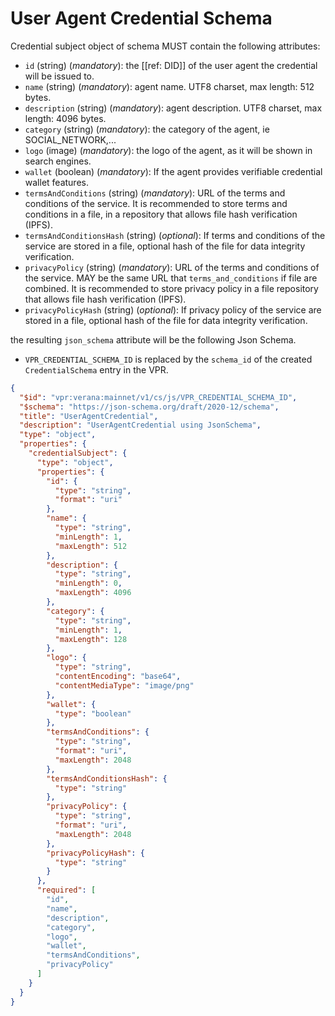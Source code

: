 # User Agent Credential Schema

Credential subject object of schema MUST contain the following attributes:

- `id` (string) (*mandatory*): the [[ref: DID]] of the user agent the credential will be issued to.
- `name` (string) (*mandatory*): agent name. UTF8 charset, max length: 512 bytes.
- `description` (string) (*mandatory*): agent description. UTF8 charset, max length: 4096 bytes.
- `category` (string) (*mandatory*): the category of the agent, ie SOCIAL_NETWORK,...
- `logo` (image) (*mandatory*): the logo of the agent, as it will be shown in search engines.
- `wallet` (boolean) (*mandatory*): If the agent provides verifiable credential wallet features.
- `termsAndConditions` (string) (*mandatory*): URL of the terms and conditions of the service. It is recommended to store terms and conditions in a file, in a repository that allows file hash verification (IPFS).
- `termsAndConditionsHash` (string) (*optional*): If terms and conditions of the service are stored in a file, optional hash of the file for data integrity verification.
- `privacyPolicy` (string) (*mandatory*): URL of the terms and conditions of the service. MAY be the same URL that `terms_and_conditions` if file are combined. It is recommended to store privacy policy in a file repository that allows file hash verification (IPFS).
- `privacyPolicyHash` (string) (*optional*): If privacy policy of the service are stored in a file, optional hash of the file for data integrity verification.

the resulting `json_schema` attribute will be the following Json Schema.

- `VPR_CREDENTIAL_SCHEMA_ID` is replaced by the `schema_id` of the created `CredentialSchema` entry in the VPR.

```json
{
  "$id": "vpr:verana:mainnet/v1/cs/js/VPR_CREDENTIAL_SCHEMA_ID",
  "$schema": "https://json-schema.org/draft/2020-12/schema",
  "title": "UserAgentCredential",
  "description": "UserAgentCredential using JsonSchema",
  "type": "object",
  "properties": {
    "credentialSubject": {
      "type": "object",
      "properties": {
        "id": {
          "type": "string",
          "format": "uri"
        },
        "name": {
          "type": "string",
          "minLength": 1,
          "maxLength": 512
        },
        "description": {
          "type": "string",
          "minLength": 0,
          "maxLength": 4096
        },
        "category": {
          "type": "string",
          "minLength": 1,
          "maxLength": 128
        },
        "logo": {
          "type": "string",
          "contentEncoding": "base64",
          "contentMediaType": "image/png"
        },
        "wallet": {
          "type": "boolean"
        },
        "termsAndConditions": {
          "type": "string",
          "format": "uri",
          "maxLength": 2048
        },
        "termsAndConditionsHash": {
          "type": "string"
        },
        "privacyPolicy": {
          "type": "string",
          "format": "uri",
          "maxLength": 2048
        },
        "privacyPolicyHash": {
          "type": "string"
        }
      },
      "required": [
        "id",
        "name",
        "description",
        "category",
        "logo",
        "wallet",
        "termsAndConditions",
        "privacyPolicy"
      ]
    }
  }
}
```
